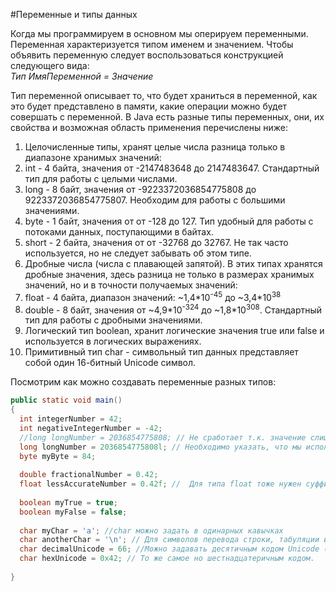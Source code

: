 #Переменные и типы данных

Когда мы программируем в основном мы оперируем переменными. Переменная характеризуется типом именем и значением.
Чтобы объявить переменную следует воспользоваться конструкцией следующего вида:  
*Тип ИмяПеременной = Значение*

Тип переменной описывает то, что будет храниться в переменной, как это будет представлено в памяти, какие операции можно будет совершать с переменной. В Java есть разные типы переменных, они, их свойства и возможная область применения перечислены ниже:

1. Целочисленные типы, хранят целые числа разница только в диапазоне хранимых значений:  
  1. int - 4 байта, значения от -2147483648 до 2147483647. Стандартный тип для работы с целыми числами.  
  2. long - 8 байт, значения от -9223372036854775808 до 9223372036854775807. Необходим для работы с большими значениями.
  3. byte - 1 байт, значения от от -128 до 127. Тип удобный для работы с потоками данных, поступающими в байтах.   
  4. short - 2 байта, значения от от -32768 до 32767. Не так часто используется, но не следует забывать об этом типе.
2. Дробные числа (числа с плавающей запятой). В этих типах хранятся дробные значения, здесь разница не только в размерах хранимых значений, но и в точности получаемых значений:  
  1. float - 4 байта, диапазон значений: ~1,4\*10<sup>-45</sup> до ~3,4\*10<sup>38</sup>
  2. double - 8 байт, значения от ~4,9\*10<sup>-324</sup>  до ~1,8\*10<sup>308</sup>. Стандартный тип для работы с дробными значениями.  
3. Логический тип boolean, хранит логические значения true или false и используется в логических выражениях.  
4. Примитивный тип char - символьный тип данных представляет собой один 16-битный Unicode символ.

Посмотрим как можно создавать переменные разных типов:

```Java
public static void main()
{
  int integerNumber = 42;
  int negativeIntegerNumber = -42;
  //long longNumber = 2036854775808; // Не сработает т.к. значение слишком большое для стандартного целочисленного тип int
  long longNumber = 2036854775808l; // Необходимо указать, что мы используем long, при помощи суффикса 'l', добавленного к числу в конце.
  byte myByte = 84;
  
  double fractionalNumber = 0.42;
  float lessAccurateNumber = 0.42f; //  Для типа float тоже нужен суффикс.
  
  boolean myTrue = true;
  boolean myFalse = false;
  
  char myChar = 'a'; //char можно задать в одинарных кавычках
  char anotherChar = '\n'; // Для символов перевода строки, табуляции и обратного слэша есть свои символы:'\n','\t','\\'
  char decimalUnicode = 66; //Можно задавать десятичным кодом Unicode (66-ой символ - латинская 'B')
  char hexUnicode = 0x42; // То же самое но шестнадцатеричным кодом.
  
}
```
